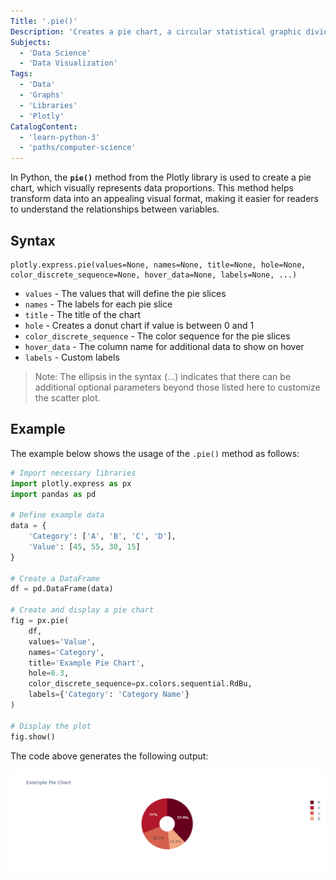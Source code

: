```yaml
---
Title: '.pie()'
Description: 'Creates a pie chart, a circular statistical graphic divided into slices to illustrate numerical proportions.'
Subjects:
  - 'Data Science'
  - 'Data Visualization'
Tags:
  - 'Data'
  - 'Graphs'
  - 'Libraries'
  - 'Plotly'
CatalogContent:
  - 'learn-python-3'
  - 'paths/computer-science'
---
```


In Python, the **`pie()`** method from the Plotly library is used to create a pie chart, which visually represents data proportions. This method helps transform data into an appealing visual format, making it easier for readers to understand the relationships between variables.

## Syntax

```
plotly.express.pie(values=None, names=None, title=None, hole=None, color_discrete_sequence=None, hover_data=None, labels=None, ...)
```

- `values` - The values that will define the pie slices
- `names` - The labels for each pie slice
- `title` - The title of the chart
- `hole` - Creates a donut chart if value is between 0 and 1
- `color_discrete_sequence` - The color sequence for the pie slices
- `hover_data` - The column name for additional data to show on hover
- `labels` - Custom labels

> Note: The ellipsis in the syntax (...) indicates that there can be additional optional parameters beyond those listed here to customize the scatter plot.

## Example

The example below shows the usage of the `.pie()` method as follows:

```py
# Import necessary libraries
import plotly.express as px
import pandas as pd

# Define example data
data = {
    'Category': ['A', 'B', 'C', 'D'],
    'Value': [45, 55, 30, 15]
}

# Create a DataFrame
df = pd.DataFrame(data)

# Create and display a pie chart
fig = px.pie(
    df,
    values='Value',
    names='Category',
    title='Example Pie Chart',
    hole=0.3,
    color_discrete_sequence=px.colors.sequential.RdBu,
    labels={'Category': 'Category Name'}
)

# Display the plot
fig.show()
```

The code above generates the following output:

![alt text](newplot.png)
